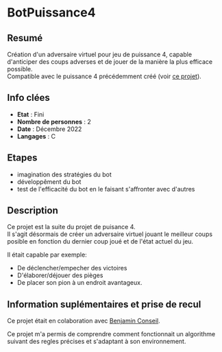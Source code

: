 # BotPuissance4

## Resumé

Création d'un adversaire virtuel pour jeu de puissance 4, capable d'anticiper des coups adverses et de jouer de la manière la plus efficace possible.  
Compatible avec le puissance 4 précédemment créé (voir [ce projet](https://github.com/yoannGautier/projetsSAE/tree/main/SAE1.01_Puissance4)). 

## Info clées

- **Etat** : Fini  
- **Nombre de personnes** : 2  
- **Date** : Décembre 2022  
- **Langages** : C

## Etapes

- imagination des stratégies du bot
- développêment du bot
- test de l'efficacité du bot en le faisant s'affronter avec d'autres

## Description

Ce projet est la suite du projet de puisance 4.  
Il s'agit désormais de créer un adversaire virtuel jouant le meilleur coups posible en fonction du dernier coup joué et de l'état actuel du jeu.  

Il était capable par exemple:  
- De déclencher/empecher des victoires
- D'élaborer/déjouer des pièges
- De placer son pion à un endroit avantageux.

## Information suplémentaires et prise de recul

Ce projet était en colaboration avec [Benjamin Conseil](https://github.com/conseil-benjamin). 

Ce projet m'a permis de comprendre comment fonctionnait un algorithme suivant des regles précises et s'adaptant à son environnement.